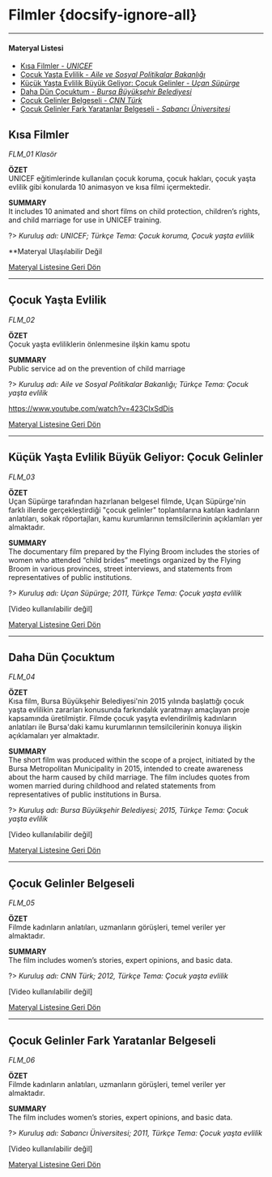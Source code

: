 # Filmler {docsify-ignore-all}
***
#### __Materyal Listesi__

- [Kısa Filmler - *UNICEF*](#kısa-filmler)
- [Çocuk Yaşta Evlilik - *Aile ve Sosyal Politikalar Bakanlığı*](#Çocuk-yaşta-evlilik)
- [Küçük Yaşta Evlilik Büyük Geliyor: Çocuk Gelinler - *Uçan Süpürge*](#küçük-yaşta-evlilik-büyük-geliyor-Çocuk-gelinler)
- [Daha Dün Çocuktum - *Bursa Büyükşehir Belediyesi*](#daha-dün-Çocuktum)
- [Çocuk Gelinler Belgeseli - *CNN Türk*](#Çocuk-gelinler-belgeseli)
- [Çocuk Gelinler Fark Yaratanlar Belgeseli - *Sabancı Üniversitesi*](#Çocuk-gelinler-fark-yaratanlar-belgeseli)

## Kısa Filmler
*FLM_01 Klasör*  

**ÖZET**  
 UNICEF eğitimlerinde kullanılan çocuk koruma, çocuk hakları, çocuk yaşta evlilik gibi konularda 10 animasyon ve kısa filmi içermektedir.

 **SUMMARY**  
It includes 10 animated and short films on child protection, children’s rights, and child marriage for use in UNICEF training.

?> *Kuruluş adı: UNICEF; Türkçe Tema: Çocuk koruma, Çocuk yaşta evlilik*  

**Materyal Ulaşılabilir Değil

[Materyal Listesine Geri Dön](#materyal-listesi)
***

## Çocuk Yaşta Evlilik
*FLM_02*

**ÖZET**  
Çocuk yaşta evliliklerin önlenmesine ilşkin kamu spotu

**SUMMARY**  
 Public service ad on the prevention of child marriage 

?> *Kuruluş adı: Aile ve Sosyal Politikalar Bakanlığı; Türkçe Tema: Çocuk yaşta evlilik*

https://www.youtube.com/watch?v=423ClxSdDis

[Materyal Listesine Geri Dön](#materyal-listesi)
***

## Küçük Yaşta Evlilik Büyük Geliyor: Çocuk Gelinler
*FLM_03*

**ÖZET**  
Uçan Süpürge tarafından hazırlanan belgesel filmde, Uçan Süpürge'nin farklı illerde gerçekleştirdiği "çocuk gelinler" toplantılarına katılan kadınların anlatıları, sokak röportajları, kamu kurumlarının temsilcilerinin açıklamları yer almaktadır.

**SUMMARY**  
 The documentary film prepared by the Flying Broom includes the stories of women who attended “child brides” meetings organized by the Flying Broom in various provinces, street interviews, and statements from representatives of public institutions.

?> *Kuruluş adı: Uçan Süpürge; 2011, Türkçe Tema: Çocuk yaşta evlilik*

[Video kullanılabilir değil] 

[Materyal Listesine Geri Dön](#materyal-listesi)
***

## Daha Dün Çocuktum
*FLM_04*

**ÖZET**  
Kısa film, Bursa Büyükşehir Belediyesi'nin 2015 yılında başlattığı çocuk yaşta evlilikin zararları konusunda farkındalık yaratmayı amaçlayan proje kapsamında üretilmiştir. Filmde çocuk yaşyta evlendirilmiş kadınların anlatıları ile Bursa'daki kamu kurumlarının temsilcilerinin konuya ilişkin açıklamaları yer almaktadır.

**SUMMARY**  
 The short film was produced within the scope of a project, initiated by the Bursa Metropolitan Municipality in 2015, intended to create awareness about the harm caused by child marriage. The film includes quotes from women married during childhood and related statements from representatives of public institutions in Bursa.

?> *Kuruluş adı: Bursa Büyükşehir Belediyesi; 2015, Türkçe Tema: Çocuk yaşta evlilik*

[Video kullanılabilir değil] 

[Materyal Listesine Geri Dön](#materyal-listesi)
***

## Çocuk Gelinler Belgeseli
*FLM_05*

**ÖZET**  
Filmde kadınların anlatıları, uzmanların görüşleri, temel veriler yer almaktadır.

**SUMMARY**  
The film includes women’s stories, expert opinions, and basic data.

?> *Kuruluş adı: CNN Türk; 2012, Türkçe Tema: Çocuk yaşta evlilik*

[Video kullanılabilir değil] 

[Materyal Listesine Geri Dön](#materyal-listesi)
***

## Çocuk Gelinler Fark Yaratanlar Belgeseli
*FLM_06*

**ÖZET**  
Filmde kadınların anlatıları, uzmanların görüşleri, temel veriler yer almaktadır.

**SUMMARY**  
 The film includes women’s stories, expert opinions, and basic data.

?> *Kuruluş adı: Sabancı Üniversitesi; 2011, Türkçe Tema: Çocuk yaşta evlilik*

[Video kullanılabilir değil]  

[Materyal Listesine Geri Dön](#materyal-listesi)
